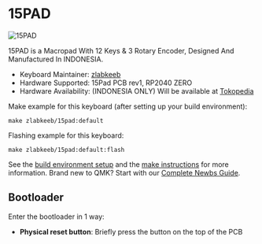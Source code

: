 # 15PAD

![15PAD](https://i.imgur.com/J7sZSnxh.jpeg)

15PAD is a Macropad With 12 Keys & 3 Rotary Encoder, Designed And Manufactured In INDONESIA.

-   Keyboard Maintainer: [zlabkeeb](https://github.com/zlabkeeb)
-   Hardware Supported: 15Pad PCB rev1, RP2040 ZERO
-   Hardware Availability: (INDONESIA ONLY) Will be available at [Tokopedia](https://www.tokopedia.com/zahranetid)

Make example for this keyboard (after setting up your build environment):

    make zlabkeeb/15pad:default

Flashing example for this keyboard:

    make zlabkeeb/15pad:default:flash

See the [build environment setup](https://docs.qmk.fm/#/getting_started_build_tools) and the [make instructions](https://docs.qmk.fm/#/getting_started_make_guide) for more information. Brand new to QMK? Start with our [Complete Newbs Guide](https://docs.qmk.fm/#/newbs).

## Bootloader

Enter the bootloader in 1 way:

-   **Physical reset button**: Briefly press the button on the top of the PCB

